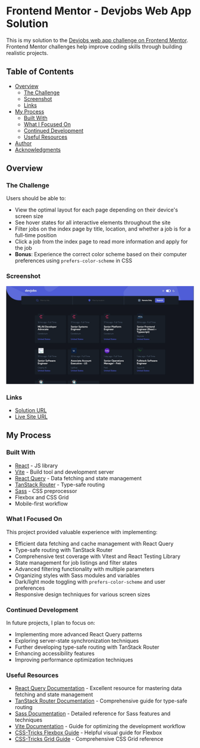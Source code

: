 # Frontend Mentor - Devjobs Web App Solution

This is my solution to the [Devjobs web app challenge on Frontend Mentor](https://www.frontendmentor.io/challenges/devjobs-web-app-HuvC_LP4l). Frontend Mentor challenges help improve coding skills through building realistic projects.

## Table of Contents

- [Overview](#overview)
  - [The Challenge](#the-challenge)
  - [Screenshot](#screenshot)
  - [Links](#links)
- [My Process](#my-process)
  - [Built With](#built-with)
  - [What I Focused On](#what-i-focused-on)
  - [Continued Development](#continued-development)
  - [Useful Resources](#useful-resources)
- [Author](#author)
- [Acknowledgments](#acknowledgments)

## Overview

### The Challenge

Users should be able to:

- View the optimal layout for each page depending on their device's screen size
- See hover states for all interactive elements throughout the site
- Filter jobs on the index page by title, location, and whether a job is for a full-time position
- Click a job from the index page to read more information and apply for the job
- **Bonus**: Experience the correct color scheme based on their computer preferences using `prefers-color-scheme` in CSS

### Screenshot

![Devjobs App Screenshot](./public/screenshot.webp)

### Links

- [Solution URL](https://github.com/cepoumian/devjobs)
- [Live Site URL](https://cepo-devjobs.netlify.app/)

## My Process

### Built With

- [React](https://reactjs.org/) - JS library
- [Vite](https://vitejs.dev/) - Build tool and development server
- [React Query](https://tanstack.com/query/latest) - Data fetching and state management
- [TanStack Router](https://tanstack.com/router/latest) - Type-safe routing
- [Sass](https://sass-lang.com/) - CSS preprocessor
- Flexbox and CSS Grid
- Mobile-first workflow

### What I Focused On

This project provided valuable experience with implementing:

- Efficient data fetching and cache management with React Query
- Type-safe routing with TanStack Router
- Comprehensive test coverage with Vitest and React Testing Library
- State management for job listings and filter states
- Advanced filtering functionality with multiple parameters
- Organizing styles with Sass modules and variables
- Dark/light mode toggling with `prefers-color-scheme` and user preferences
- Responsive design techniques for various screen sizes

### Continued Development

In future projects, I plan to focus on:

- Implementing more advanced React Query patterns
- Exploring server-state synchronization techniques
- Further developing type-safe routing with TanStack Router
- Enhancing accessibility features
- Improving performance optimization techniques

### Useful Resources

- [React Query Documentation](https://tanstack.com/query/latest/docs/react/overview) - Excellent resource for mastering data fetching and state management
- [TanStack Router Documentation](https://tanstack.com/router/latest/docs/framework/react/overview) - Comprehensive guide for type-safe routing
- [Sass Documentation](https://sass-lang.com/documentation/) - Detailed reference for Sass features and techniques
- [Vite Documentation](https://vitejs.dev/guide/) - Guide for optimizing the development workflow
- [CSS-Tricks Flexbox Guide](https://css-tricks.com/snippets/css/a-guide-to-flexbox/) - Helpful visual guide for Flexbox
- [CSS-Tricks Grid Guide](https://css-tricks.com/snippets/css/complete-guide-grid/) - Comprehensive CSS Grid reference
